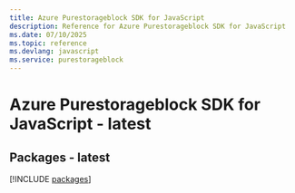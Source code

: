 ```yaml
---
title: Azure Purestorageblock SDK for JavaScript
description: Reference for Azure Purestorageblock SDK for JavaScript
ms.date: 07/10/2025
ms.topic: reference
ms.devlang: javascript
ms.service: purestorageblock
---
```

# Azure Purestorageblock SDK for JavaScript - latest
## Packages - latest
[!INCLUDE [packages](purestorageblock-index.md)]